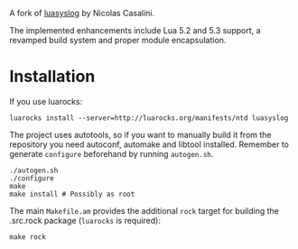A fork of [luasyslog](https://luarocks.org/modules/luarocks/luasyslog)
by Nicolas Casalini.

The implemented enhancements include Lua 5.2 and 5.3 support, a revamped
build system and proper module encapsulation.


Installation
============

If you use luarocks:

    luarocks install --server=http://luarocks.org/manifests/ntd luasyslog

The project uses autotools, so if you want to manually build it from the
repository you need autoconf, automake and libtool installed. Remember
to generate `configure` beforehand by running `autogen.sh`.

    ./autogen.sh
    ./configure
    make
    make install # Possibly as root

The main `Makefile.am` provides the additional `rock` target for
building the .src.rock package (`luarocks` is required):

    make rock
